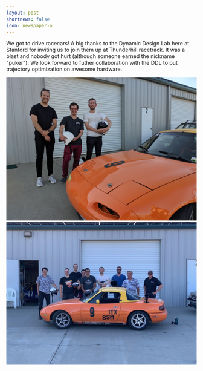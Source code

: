 ```yaml
---
layout: post
shortnews: false 
icon: newspaper-o
---
```

We got to drive racecars! A big thanks to the Dynamic Design Lab here at Stanford for inviting us to join them up at Thunderhill racetrack. It was a blast and nobody got hurt (although someone earned the nickname "puker"). We look forward to futher collaboration with the DDL to put trajectory optimization on awesome hardware.

<img src="/img/racing_day_lab.jpg" alt="lab" width="1000"/>
<img src="/img/racing_day_all.jpg" alt="all" width="1000"/>
